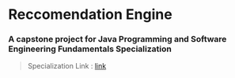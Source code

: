 # Reccomendation Engine
### A capstone project for Java Programming and Software Engineering Fundamentals Specialization

> Specialization Link : [link](https://www.coursera.org/specializations/java-programming)

